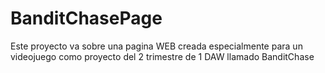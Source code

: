 # BanditChasePage
Este proyecto va sobre una pagina WEB creada especialmente para un videojuego como proyecto del 2 trimestre de 1 DAW llamado BanditChase
